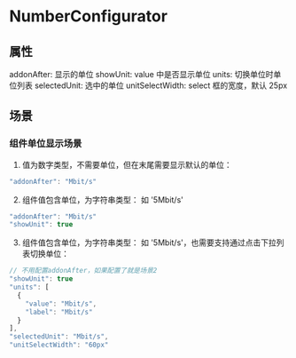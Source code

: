 # NumberConfigurator

## 属性

addonAfter: 显示的单位
showUnit: value 中是否显示单位
units: 切换单位时单位列表
selectedUnit: 选中的单位
unitSelectWidth: select 框的宽度，默认 25px

## 场景

### 组件单位显示场景

1. 值为数字类型，不需要单位，但在末尾需要显示默认的单位：

```js
"addonAfter": "Mbit/s"
```

2. 组件值包含单位，为字符串类型： 如 '5Mbit/s'

```js
"addonAfter": "Mbit/s"
"showUnit": true
```

3. 组件值包含单位，为字符串类型： 如 '5Mbit/s'，也需要支持通过点击下拉列表切换单位：

```js
// 不用配置addonAfter，如果配置了就是场景2
"showUnit": true
"units": [
  {
    "value": "Mbit/s",
    "label": "Mbit/s"
  }
],
"selectedUnit": "Mbit/s",
"unitSelectWidth": "60px"
```
